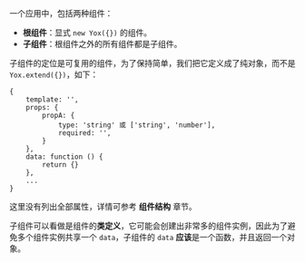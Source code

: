 一个应用中，包括两种组件：

* **根组件**：显式 `new Yox({})` 的组件。
* **子组件**：根组件之外的所有组件都是子组件。

子组件的定位是可复用的组件，为了保持简单，我们把它定义成了纯对象，而不是 `Yox.extend({})`，如下：

```javascrit
{
    template: '',
    props: {
        propA: {
            type: 'string' 或 ['string', 'number'],
            required: '',
        }
    },
    data: function () {
        return {}
    },
    ...
}
```

这里没有列出全部属性，详情可参考 **组件结构** 章节。

子组件可以看做是组件的**类定义**，它可能会创建出非常多的组件实例，因此为了避免多个组件实例共享一个 `data`，子组件的 `data` **应该**是一个函数，并且返回一个对象。


